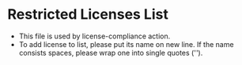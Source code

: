# Restricted Licenses List
* This file is used by license-compliance action.
* To add license to list, please put its name on new line. If the name consists spaces, please wrap one into single quotes (''). 
